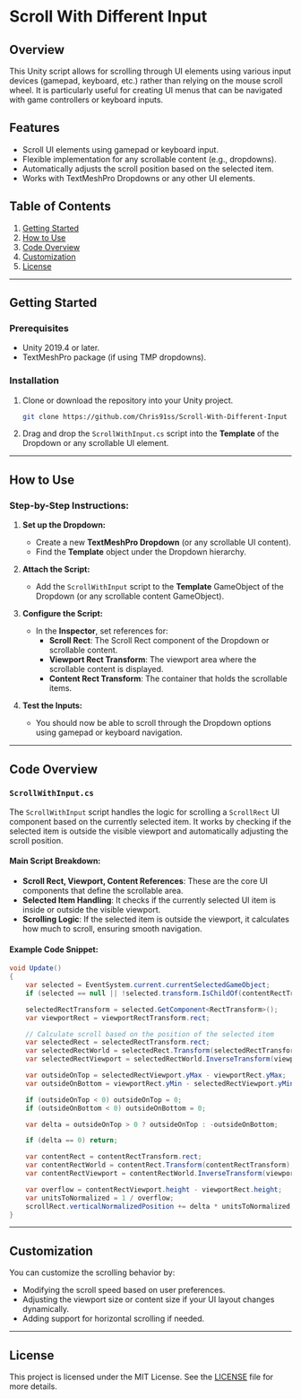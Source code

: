 # Scroll With Different Input

## Overview
This Unity script allows for scrolling through UI elements using various input devices (gamepad, keyboard, etc.) rather than relying on the mouse scroll wheel. It is particularly useful for creating UI menus that can be navigated with game controllers or keyboard inputs.

## Features
- Scroll UI elements using gamepad or keyboard input.
- Flexible implementation for any scrollable content (e.g., dropdowns).
- Automatically adjusts the scroll position based on the selected item.
- Works with TextMeshPro Dropdowns or any other UI elements.

## Table of Contents
1. [Getting Started](#getting-started)
2. [How to Use](#how-to-use)
3. [Code Overview](#code-overview)
4. [Customization](#customization)
5. [License](#license)

---

## Getting Started

### Prerequisites
- Unity 2019.4 or later.
- TextMeshPro package (if using TMP dropdowns).

### Installation
1. Clone or download the repository into your Unity project.
   ```bash
   git clone https://github.com/Chris91ss/Scroll-With-Different-Input
   ```
2. Drag and drop the `ScrollWithInput.cs` script into the **Template** of the Dropdown or any scrollable UI element.

---

## How to Use

### Step-by-Step Instructions:

1. **Set up the Dropdown:**
   - Create a new **TextMeshPro Dropdown** (or any scrollable UI content).
   - Find the **Template** object under the Dropdown hierarchy.
   
2. **Attach the Script:**
   - Add the `ScrollWithInput` script to the **Template** GameObject of the Dropdown (or any scrollable content GameObject).
   
3. **Configure the Script:**
   - In the **Inspector**, set references for:
     - **Scroll Rect**: The Scroll Rect component of the Dropdown or scrollable content.
     - **Viewport Rect Transform**: The viewport area where the scrollable content is displayed.
     - **Content Rect Transform**: The container that holds the scrollable items.

4. **Test the Inputs:**
   - You should now be able to scroll through the Dropdown options using gamepad or keyboard navigation.

---

## Code Overview

### `ScrollWithInput.cs`

The `ScrollWithInput` script handles the logic for scrolling a `ScrollRect` UI component based on the currently selected item. It works by checking if the selected item is outside the visible viewport and automatically adjusting the scroll position.

#### Main Script Breakdown:

- **Scroll Rect, Viewport, Content References**: These are the core UI components that define the scrollable area.
- **Selected Item Handling**: It checks if the currently selected UI item is inside or outside the visible viewport.
- **Scrolling Logic**: If the selected item is outside the viewport, it calculates how much to scroll, ensuring smooth navigation.

#### Example Code Snippet:
```csharp
void Update()
{
    var selected = EventSystem.current.currentSelectedGameObject;
    if (selected == null || !selected.transform.IsChildOf(contentRectTransform)) return;

    selectedRectTransform = selected.GetComponent<RectTransform>();
    var viewportRect = viewportRectTransform.rect;

    // Calculate scroll based on the position of the selected item
    var selectedRect = selectedRectTransform.rect;
    var selectedRectWorld = selectedRect.Transform(selectedRectTransform);
    var selectedRectViewport = selectedRectWorld.InverseTransform(viewportRectTransform);

    var outsideOnTop = selectedRectViewport.yMax - viewportRect.yMax;
    var outsideOnBottom = viewportRect.yMin - selectedRectViewport.yMin;

    if (outsideOnTop < 0) outsideOnTop = 0;
    if (outsideOnBottom < 0) outsideOnBottom = 0;

    var delta = outsideOnTop > 0 ? outsideOnTop : -outsideOnBottom;

    if (delta == 0) return;

    var contentRect = contentRectTransform.rect;
    var contentRectWorld = contentRect.Transform(contentRectTransform);
    var contentRectViewport = contentRectWorld.InverseTransform(viewportRectTransform);

    var overflow = contentRectViewport.height - viewportRect.height;
    var unitsToNormalized = 1 / overflow;
    scrollRect.verticalNormalizedPosition += delta * unitsToNormalized;
}
```

---

## Customization

You can customize the scrolling behavior by:
- Modifying the scroll speed based on user preferences.
- Adjusting the viewport size or content size if your UI layout changes dynamically.
- Adding support for horizontal scrolling if needed.

---

## License

This project is licensed under the MIT License. See the [LICENSE](LICENSE) file for more details.
